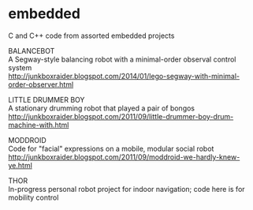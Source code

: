 # embedded
C and C++ code from assorted embedded projects

BALANCEBOT <br>
A Segway-style balancing robot with a minimal-order observal control system <br>
http://junkboxraider.blogspot.com/2014/01/lego-segway-with-minimal-order-observer.html

LITTLE DRUMMER BOY <br>
A stationary drumming robot that played a pair of bongos <br> 
http://junkboxraider.blogspot.com/2011/09/little-drummer-boy-drum-machine-with.html

MODDROID <br>
Code for "facial" expressions on a mobile, modular social robot <br>
http://junkboxraider.blogspot.com/2011/09/moddroid-we-hardly-knew-ye.html

THOR <br>
In-progress personal robot project for indoor navigation; code here is for mobility control

